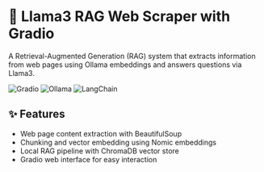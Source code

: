 # 🦙 Llama3 RAG Web Scraper with Gradio

A Retrieval-Augmented Generation (RAG) system that extracts information from web pages using Ollama embeddings and answers questions via Llama3.

![Gradio](https://img.shields.io/badge/Gradio-Interface-FF4B4B)
![Ollama](https://img.shields.io/badge/Ollama-Llama3-FFD43B)
![LangChain](https://img.shields.io/badge/LangChain-RAG-00AC47)

## ✨ Features

- Web page content extraction with BeautifulSoup
- Chunking and vector embedding using Nomic embeddings
- Local RAG pipeline with ChromaDB vector store
- Gradio web interface for easy interaction
